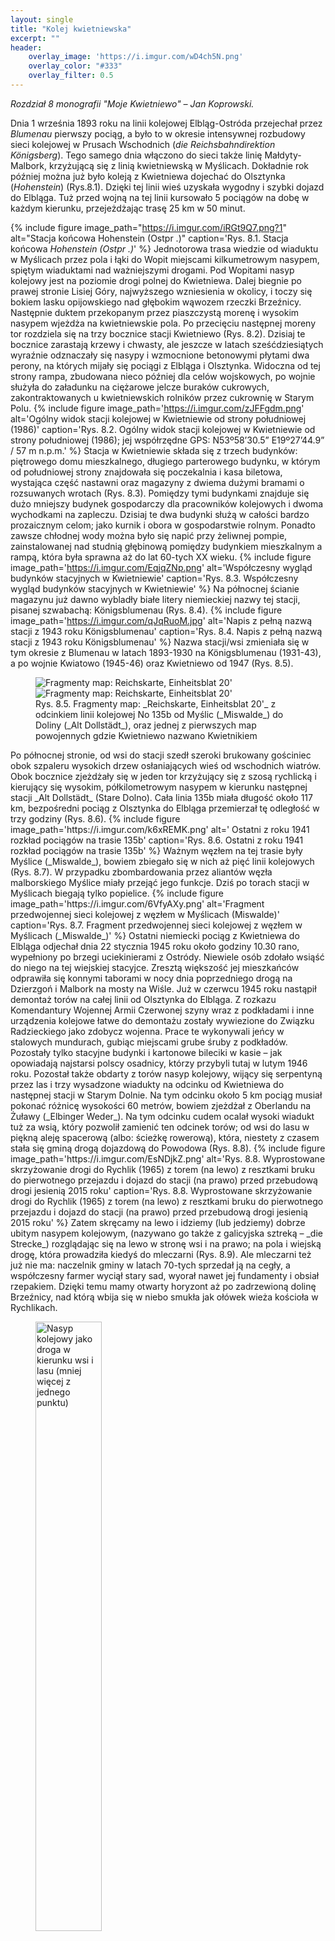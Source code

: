 ```yaml
---
layout: single
title: "Kolej kwietniewska"
excerpt: ""
header:
    overlay_image: 'https://i.imgur.com/wD4ch5N.png'
    overlay_color: "#333"
    overlay_filter: 0.5
---
```


*Rozdział 8 monografii "Moje Kwietniewo" – Jan Koprowski.*

Dnia 1 września 1893 roku na linii kolejowej Elbląg-Ostróda przejechał przez _Blumenau_ pierwszy pociąg, a było to w okresie intensywnej rozbudowy sieci kolejowej w Prusach Wschodnich (_die Reichsbahndirektion Königsberg_). Tego samego dnia włączono do sieci także linię Małdyty-Malbork, krzyżującą się z linią kwietniewską w Myślicach. Dokładnie rok później można już było koleją z Kwietniewa dojechać do Olsztynka (_Hohenstein_) (Rys.8.1). Dzięki tej linii wieś uzyskała wygodny i szybki dojazd do Elbląga. Tuż przed wojną na tej linii kursowało 5 pociągów na dobę w każdym kierunku, przejeżdżając trasę 25 km w 50 minut.

{% include figure
    image_path="https://i.imgur.com/iRGt9Q7.png?1"
    alt="Stacja końcowa Hohenstein (Ostpr .)"
    caption='Rys. 8.1. Stacja końcowa _Hohenstein (Ostpr .)_'
%}
Jednotorowa trasa wiedzie od wiaduktu w Myślicach przez pola i łąki do Wopit miejscami kilkumetrowym nasypem, spiętym wiaduktami nad ważniejszymi drogami. Pod Wopitami nasyp kolejowy jest na poziomie drogi polnej do Kwietniewa. Dalej biegnie po prawej stronie Lisiej Góry, najwyższego wzniesienia w okolicy, i toczy się bokiem lasku opijowskiego nad głębokim wąwozem rzeczki Brzeźnicy. Następnie duktem przekopanym przez piaszczystą morenę i wysokim nasypem wjeżdża na kwietniewskie pola. Po przecięciu następnej moreny tor rozdziela się na trzy bocznice stacji Kwietniewo (Rys. 8.2). Dzisiaj te bocznice zarastają krzewy i chwasty, ale jeszcze w latach sześćdziesiątych wyraźnie odznaczały się nasypy i wzmocnione betonowymi płytami dwa perony, na których mijały się pociągi z Elbląga i Olsztynka. Widoczna od tej strony rampa, zbudowana nieco później dla celów wojskowych, po wojnie służyła do załadunku na ciężarowe jelcze buraków cukrowych, zakontraktowanych u kwietniewskich rolników przez cukrownię w Starym Polu.
{% include figure
    image_path='https://i.imgur.com/zJFFgdm.png'
    alt='Ogólny widok stacji kolejowej w Kwietniewie od strony południowej (1986)'
    caption='Rys. 8.2. Ogólny widok stacji kolejowej w Kwietniewie od strony południowej (1986); jej współrzędne GPS: N53º58’30.5” E19º27’44.9” / 57 m n.p.m.'
%}
Stacja w Kwietniewie składa się z trzech budynków: piętrowego domu mieszkalnego, długiego parterowego budynku, w którym od południowej strony znajdowała się poczekalnia i kasa biletowa, wystająca część nastawni oraz magazyny z dwiema dużymi bramami o rozsuwanych wrotach (Rys. 8.3). Pomiędzy tymi budynkami znajduje się dużo mniejszy budynek gospodarczy dla pracowników kolejowych i dwoma wychodkami na zapleczu. Dzisiaj te dwa budynki służą w całości bardzo prozaicznym celom; jako kurnik i obora w gospodarstwie rolnym. Ponadto zawsze chłodnej wody można było się napić przy żeliwnej pompie, zainstalowanej nad studnią głębinową pomiędzy budynkiem mieszkalnym a rampą, która była sprawna aż do lat 60-tych XX wieku.
{% include figure
    image_path='https://i.imgur.com/EqjqZNp.png'
    alt='Współczesny wygląd budynków stacyjnych w Kwietniewie'
    caption='Rys. 8.3. Współczesny wygląd budynków stacyjnych w Kwietniewie'
%}
Na północnej ścianie magazynu już dawno wybladły białe litery niemieckiej nazwy tej stacji, pisanej szwabachą: Königsblumenau (Rys. 8.4).
{% include figure
    image_path='https://i.imgur.com/qJqRuoM.jpg'
    alt='Napis z pełną nazwą stacji z 1943 roku Königsblumenau'
    caption='Rys. 8.4. Napis z pełną nazwą stacji z 1943 roku Königsblumenau'
%}
Nazwa stacji/wsi zmieniała się w tym okresie z Blumenau w latach 1893-1930 na Königsblumenau (1931-43), a po wojnie Kwiatowo (1945-46) oraz Kwietniewo od 1947 (Rys. 8.5).
<figure>
    <div class="imagesContainer">
        <img
            src="https://i.imgur.com/A93jg6m.png"
            alt="Fragmenty map: Reichskarte, Einheitsblat 20'"
            style="flex: 2">
        <img
            src="https://i.imgur.com/QTECQxj.png"
            alt="Fragmenty map: Reichskarte, Einheitsblat 20'"
            style="flex: 1">
    </div>
  <figcaption><span markdown="1">Rys. 8.5. Fragmenty map: _Reichskarte, Einheitsblat 20'_ z odcinkiem linii kolejowej No 135b od Myślic (_Miswalde_) do Doliny (_Alt Dollstädt_), oraz jednej z pierwszych map powojennych gdzie Kwietniewo nazwano Kwietnikiem</span>
  </figcaption>
</figure>
Po północnej stronie, od wsi do stacji szedł szeroki brukowany gościniec obok szpaleru wysokich drzew osłaniających wieś od wschodnich wiatrów. Obok bocznice zjeżdżały się w jeden tor krzyżujący się z szosą rychlicką i kierujący się wysokim, półkilometrowym nasypem w kierunku następnej stacji _Alt Dollstädt_ (Stare Dolno). Cała linia 135b miała długość około 117 km, bezpośredni pociąg z Olsztynka do Elbląga przemierzał tę odległość w trzy godziny (Rys. 8.6).
{% include figure
    image_path='https://i.imgur.com/k6xREMK.png'
    alt=' Ostatni z roku 1941 rozkład pociągów na trasie 135b'
    caption='Rys. 8.6. Ostatni z roku 1941 rozkład pociągów na trasie 135b'
%}
Ważnym węzłem na tej trasie były Myślice (_Miswalde_), bowiem zbiegało się w nich aż pięć linii kolejowych (Rys. 8.7). W przypadku zbombardowania przez aliantów węzła malborskiego Myślice miały przejąć jego funkcje. Dziś po torach stacji w Myślicach biegają tylko popielice.
{% include figure
    image_path='https://i.imgur.com/6VfyAXy.png'
    alt='Fragment przedwojennej sieci kolejowej z węzłem w Myślicach (Miswalde)'
    caption='Rys. 8.7. Fragment przedwojennej sieci kolejowej z węzłem w Myślicach (_Miswalde_)'
%}
Ostatni niemiecki pociąg z Kwietniewa do Elbląga odjechał dnia 22 stycznia 1945 roku około godziny 10.30 rano, wypełniony po brzegi uciekinierami z Ostródy. Niewiele osób zdołało wsiąść do niego na tej wiejskiej stacyjce. Zresztą większość jej mieszkańców odprawiła się konnymi taborami w nocy dnia poprzedniego drogą na Dzierzgoń i Malbork na mosty na Wiśle. Już w czerwcu 1945 roku nastąpił demontaż torów na całej linii od Olsztynka do Elbląga. Z rozkazu Komendantury Wojennej Armii Czerwonej szyny wraz z podkładami i inne urządzenia kolejowe łatwe do demontażu zostały wywiezione do Związku Radzieckiego jako zdobycz wojenna. Prace te wykonywali jeńcy w stalowych mundurach, gubiąc miejscami grube śruby z podkładów. Pozostały tylko stacyjne budynki i kartonowe bileciki w kasie – jak opowiadają najstarsi polscy osadnicy, którzy przybyli tutaj w lutym 1946 roku. Pozostał także obdarty z torów nasyp kolejowy, wijący się serpentyną przez las i trzy wysadzone wiadukty na odcinku od Kwietniewa do następnej stacji w Starym Dolnie. Na tym odcinku około 5 km pociąg musiał pokonać różnicę wysokości 60 metrów, bowiem zjeżdżał z Oberlandu na Żuławy (_Elbinger Weder_). Na tym odcinku cudem ocalał wysoki wiadukt tuż za wsią, który pozwolił zamienić ten odcinek torów; od wsi do lasu w piękną aleję spacerową (albo: ścieżkę rowerową), która, niestety z czasem stała się gminą drogą dojazdową do Powodowa (Rys. 8.8).
{% include figure
    image_path='https://i.imgur.com/EsNDjkZ.png'
    alt='Rys. 8.8. Wyprostowane skrzyżowanie drogi do Rychlik (1965) z torem (na lewo) z resztkami bruku do pierwotnego przejazdu i dojazd do stacji (na prawo) przed przebudową drogi jesienią 2015 roku'
    caption='Rys. 8.8. Wyprostowane skrzyżowanie drogi do Rychlik (1965) z torem (na lewo) z resztkami bruku do pierwotnego przejazdu i dojazd do stacji (na prawo) przed przebudową drogi jesienią 2015 roku'
%}
Zatem skręcamy na lewo i idziemy (lub jedziemy) dobrze ubitym nasypem kolejowym, (nazywano go także z galicyjska sztreką – _die Strecke_) rozglądając się na lewo w stronę wsi i na prawo; na pola i wiejską drogę, która prowadziła kiedyś do mleczarni (Rys. 8.9). Ale mleczarni też już nie ma: naczelnik gminy w latach 70-tych sprzedał ją na cegły, a współczesny farmer wyciął stary sad, wyorał nawet jej fundamenty i obsiał rzepakiem. Dzięki temu mamy otwarty horyzont aż po zadrzewioną dolinę Brzeźnicy, nad którą wbija się w niebo smukła jak ołówek wieża kościoła w Rychlikach.
<figure>
  <div class="imagesContainer">
    <img
      src="https://i.imgur.com/2C2tRH0.png"
      alt="Nasyp kolejowy jako droga w kierunku wsi i lasu (mniej więcej z jednego punktu)"
      style="display: inline; width: 50%">
    <img
      src="https://i.imgur.com/opNxeSm.jpg"
      alt="Nasyp kolejowy jako droga w kierunku wsi i lasu (mniej więcej z jednego punktu)"
      style="display: inline; width: 50%">
  </div>
  <figcaption>Rys. 8.9. Nasyp kolejowy jako droga w kierunku wsi i lasu (mniej więcej z jednego punktu)</figcaption>
</figure>
 Jeszcze parę lat temu spacerując dalej nasypem letnią porą można było kosztować różne gatunki owoców na drzewach, które wyrosły na jego zboczach z ogryzków wyrzuconych przez okna pociągów pasażerów przemierzających przez Oberland. Miały smak jabłek z Saksonii, a gruszki były twarde jak granaty z Zagłębia Ruhry. Rosły tam też dzikie czereśnie, zwane też cześniami, i cierpkie tarniny. Niestety, padły pod piłami brygady byłych pracowników PGR-ów w ramach walki z bezrobociem na początku XXI wieku. Gdy ucichły piły, ucichł też szczebiot ptaków zamieszkujących te zarośla, a z żółtych pól rzepaku nie powracały już roje pszczół. Na początkowym odcinku tego spaceru trzeba uważać, aby nie spaść z wiaduktu, obrośniętego krzakami i pozbawionego wiele lat temu żelaznych barier (Rys. 8.10).
{% include figure
    image_path='https://i.imgur.com/c5vhCH4.jpg'
    alt='Rys. 8.9. Jedyny zachowany w całości wiadukt tuż za wsią wybudowany z klinkierowej, tolkmickiej cegły, z bocznym przepustem wodny'
    caption='Rys. 8.10. Jedyny zachowany w całości wiadukt tuż za wsią wybudowany z klinkierowej, tolkmickiej cegły, z bocznym przepustem wodny'
%}
Na tym odcinku nasyp stał się drogą gminną do dawnego przejazdu drogi cmentarnej (_aus Powuden_) przez tory. Dalej ma już znaczenie lokalne, można nią spacerować wysokimi nasypami i głębokimi duktami podziwiając ostatnie wzgórza Oberlandu (Rys. 8.11), a potem zagłębić się w wiekowy las pod Doliną – aż do pierwszego zerwanego wiaduktu w głębokim lesie.
<figure>
  <div class="imagesContainer">
    <img
      src="https://i.imgur.com/M8YAqJo.png"
      alt=" Tor w kierunku na Alt Dollstädt tuż przed wjazdem do lasu (zdjęcie z albumu K-R. Bohnhardta wykonane przez Ilse Kallien w 1941 roku i obecny jego wygląd w tym miejscu (2014)"
      style="max-width: 65%">
    <img
      src="https://i.imgur.com/HHrp5GY.jpg"
      alt="Tor w kierunku na Alt Dollstädt tuż przed wjazdem do lasu (zdjęcie z albumu K-R. Bohnhardta wykonane przez Ilse Kallien w 1941 roku i obecny jego wygląd w tym miejscu (2014)"
      style="max-width: 35%">
  </div>
  <figcaption>Rys. 8.11. Tor w kierunku na Alt Dollstädt tuż przed wjazdem do lasu (zdjęcie z albumu K-R. Bohnhardta wykonane przez Ilse Kallien w 1941 roku i obecny jego wygląd w tym miejscu (2014)</figcaption>
</figure>
Trochę dalej to już tylko las wiekowy, nieco przetrzebiony tuż zaraz za tym miejscem; za wyrębami trzeba nieco zboczyć na lewo, aby leśnym duktem przejść „pod” pierwszym mostem, albo znowu wspiąć się za nim na nasyp – aż do drugiego mostu (Rys.8.12).
<figure>
  <div class="imagesContainer">
    <img
      src="https://i.imgur.com/rC47b2P.png"
      alt='Leśne wiadukty: pierwszy i drugi od Kwietniewa – wysadzone przez radzieckich saperów do zwinięciu torów (tak dla wprawy), jeszcze w roku 2000 wisiały na nich stalowe kratownice, po których przechodziliśmy na drugą stronę mostu – także zwinięte, ale już przez współczesnych złomiarzy'
      style="max-width: 50%">
    <img
      src="https://i.imgur.com/BtfmHOa.jpg"
      alt='Leśne wiadukty: pierwszy i drugi od Kwietniewa – wysadzone przez radzieckich saperów do zwinięciu torów (tak dla wprawy), jeszcze w roku 2000 wisiały na nich stalowe kratownice, po których przechodziliśmy na drugą stronę mostu – także zwinięte, ale już przez współczesnych złomiarzy'
      style="max-width: 50%">
  </div>
  <figcaption>Rys. 8.12. Leśne wiadukty: pierwszy i drugi od Kwietniewa – wysadzone przez radzieckich saperów do zwinięciu torów (tak dla wprawy), jeszcze w roku 2000 wisiały na nich stalowe kratownice, po których przechodziliśmy na drugą stronę mostu – także zwinięte, ale już przez współczesnych złomiarzy</figcaption>
</figure>
Idąc dalej wysokim nasypem nie zauważymy, jak wije się on wśród wzniesień i zapuszczonych stawów leśnych. Warto natomiast uważnie patrzeć na lewo, bo w głębokiej dolinie wciąż bije źródełko z żelazistą wodą (Rys. 8.13). Jest to woda zawierająca przynajmniej 10 mg/dm³ jonu żelazawego. **Picie tej wody zaleca się osobom z anemią lub niskim poziomem żelaza.**

Za poprzednich gospodarzy tego lasu było ono pięknie ogrodzone i zadaszone, a nawet początkiem wodociągu, którym płynęła woda do pałacu hrabiego Ottona Schwichtenberga w Starym Dolnie. Obecnie ze źródełka niewiele zostało; tylko okrągła płyta z piaskowca z otworem w środku, przez który wciąż leniwie przelewa się przejrzysta, zimna woda. Jeżeli zaciśniemy otwór choćby pięścią, to strumień nabiera ciśnienia i unosi się na kilkanaście centymetrów nad płytę; można się wtedy nachylić i skosztować orzeźwiającej "żelaźnianki". Woda dalej spływa w dół w kierunku przepustu pod nasypem kolejowym, tworząc rudawy osad na trawie porastającej płaską dolinkę po drugiej stronie nasypu. Jest to efekt eutrofizacji dawnego stawu źródełkowego, oznaczonego na starych mapach jako _Quellteich_ - w jej wyniku wciąż tworzą się tam pokłady rudy darniowej, porośniętej dzikimi krzewami żurawiny.
<figure>
  <div class="imagesContainer">
    <img
      src="https://i.imgur.com/m5xxT5E.png"
      alt='Leśne źródełko żelaźnianki'
      style="max-width: 50%">
    <img
      src="https://i.imgur.com/WFDzx9D.jpg"
      alt='Leśne źródełko żelaźnianki obecnie'
      style="max-width: 50%">
  </div>
  <figcaption>Rys. 8.13. Leśne źródełko żelaźnianki oraz jego widok obecny: źródło wciąż bije</figcaption>
</figure>
Prawdopodobnie dzięki obecności tego źródełka przedwojenni mieszkańcy Kwietniewa i Starego Dolna na najbliższym wzgórzu porośniętym wiekowymi bukami urządzili pole biwakowe. Wystarczy wspiąć się z widocznej na Rysunku 8.13, leśnej dróżki na dość strome wzgórze, aby znaleźć się na splantowanym jego szczycie, gdzie znajdziemy betonowe palenisko, z wnęką na kocioł, otoczone murkiem z kamieni, a parę kroków dalej pełnowymiarowe boisko do gry w siatkówkę. Zejście ze wzgórza w kierunku północnym jest bardziej łagodne; ścieżką dochodzimy do nasypu kolejowego, nieco poszerzonego, bowiem w tym miejscu zatrzymywały krótkie składy kolejowe, zamówione u naczelnika stacji _Königsblumenau_ , którymi dojeżdżała młodzież blumenauerska z HJ na niedzielne pikniki. Wysoko, na gładkiej korze porosłych buków można było odczytać wycięte przez uczestników pikników inicjały i daty pobytu poszczególnych wycieczek. W latach 60-tych XX wieku zabliźnione nacięcia na korze uniosły się już na wysokość prawie trzech metrów - rosły razem z drzewami.

Miejsce to było także celem wypraw naszej drużyny harcerskiej imienia generała Waltera w latach 60-tych; na wodzie ze źródełka gotowaliśmy potrawy i piliśmy herbatę podczas majówki w 1961 roku.

Jeżeli wrócimy na ten prowizoryczny przystanek na nasypie i skierujemy się nim na zachód, to trafimy na drugi zerwany wiadukt w lesie. Niestety, trzeba go obejść wśród chaszczy, aby znowu wspiąć się na udeptany nasyp. Po około kilometrze tor wchodzi w głęboki dukt, nad którym przyrzucony był drewniany wiadukt bezpośredniej drogi gminnej z Kwietniewa do Starego Dolna. Był on przejezdny aż do lat końca lat 50-tych XX w.; pozostały po nim tylko solidne cementowe nadproża w zboczach przekopu. Tuż przed tym skrzyżowaniem drogi i toru, po jego południowej stronie przed wojną stała urocza leśniczówka, należąca od 1908 roku wraz z najbliższym otoczeniem leśnym do właściciela majątku w _Alt Dollstädt_. W styczniu 1945 roku czerwonoarmiści spalili leśniczówkę, a ostatniego nadzorcę Lasu na Wysokiej ( _Hohendorfer Wald_ ), nadleśniczego, pana Schneidera rozstrzelali na jej progu - pomimo, że wywiesił czerwoną flagę na ich powitanie. Natomiast jego żona doznała przykrego losu niemieckich kobiet w tym okresie wojny. Zaraz za tym smutnym miejscem nasyp znowu skręca na północ i po kilku minutach marszu wychodzimy z lasu na otwartą przestrzeń – aż do resztek ostatniego wiaduktu w Starym Dolnie nad polną drogą do Powodowa. Dalej nie ma już nasypu – tylko żuławskie buraczane pola (Rys. 8.14)

{% include figure
    image_path='https://i.imgur.com/nv1vYbX.png'
    alt='Stare Dolno - koniec kolejowej ścieżki rowerowej na ostatnim moście'
    caption='Rys. 8.14. . Stare Dolno - koniec kolejowej ścieżki rowerowej na ostatnim moście'
%}
Niestety, przemija epoka kolei żelaznych, być może nie dotrwałaby też i ta linia do naszych czasów. Jednakże towarzystwa miłośników kolei starają się dokumentować każdy jej odcinek. Także o tej linii, No 135b, można znaleźć wiele informacji w Internecie – albo na współczesnej mapie (Rys. 8.16). Pociąg ze stacji _Alt-Dollstädt_ już dawno odjechał _Richtung Elbing_. (Rys. 8.15).
{% include figure
    image_path='https://i.imgur.com/wD4ch5N.png'
    alt='Ostatnie pozdrowienie ze Starego Dolna'
    caption='Rys. 8.15. Ostatnie pozdrowienie ze Starego Dolna'
%}
W wielu miejscowościach stare nasypy, bez szyn, są zamieniane w ścieżki rowerowe, które służą jako szlaki turystyczne. Tak zagospodarowano linię No 132b (patrz Rys. 8.7) - od Myślic do Prabut, gdzie zachowały się żelazne kratownice; w tym celu mieszkańcy wsi Wartule ułożyli na nich solidne belkowanie z barierkami, po którym można bezpiecznie przejechać rowerem. Natomiast kratownice z naszych mostów już dawno przetopiono w chińskich hutach.

Po roku 1983 kolej skutecznie konkurowała z żeglugą na rzece Dzierzgoń na trasie Stare Dolno - Elbląg, gdzie już od 1864 roku kursowały statki parowe z Elbląga aż do Bągartu, wożąc głównie produkty rolne nawet do portu gdańskiego. W okresie międzywojennym powszechne były jednak wycieczki mieszczan elbląskich do przystani w Starym Dolnie, która sąsiadowała z pojemną Gospodą Niedźwiedzią ( _Gasthaus Bärenkrug_ ) w samym środku wsi. Motorowe stateczki przepływały przez jezioro Drużno, pełne śpiewającego ptactwa w okresie wiosennym. Po trzygodzinnej podróży z Elbląga starsi nie wychodzili poza gospodę, ale młodzież szkolna robiła wyprawy do wspomnianej już leśniczówki i na biwak nad źródełkiem.

Po wojnie, jeszcze w latach 50-tych przed pojawieniem się komunikacji PKS dwa ocalałe stateczki zapewniały dostanie się do Elbląga, ale już tylko z przystani w Nowym Dolnie. Pamiętam, że trzeba było tylko już o świcie wsiąść na rower i dojechać do przystani.
{% include figure
    image_path='https://i.imgur.com/wcUzrqO.png'
    alt='Kwietniewo i okolice – mapa współczesna'
    caption='Rys. 8.16. Kwietniewo i okolice – mapa współczesna'
%}
